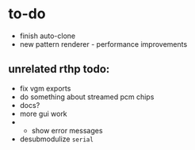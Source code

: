 # to-do

- finish auto-clone
- new pattern renderer - performance improvements

## unrelated rthp todo:

- fix vgm exports
- do something about streamed pcm chips
- docs?
- more gui work
- - show error messages
- desubmodulize `serial`
